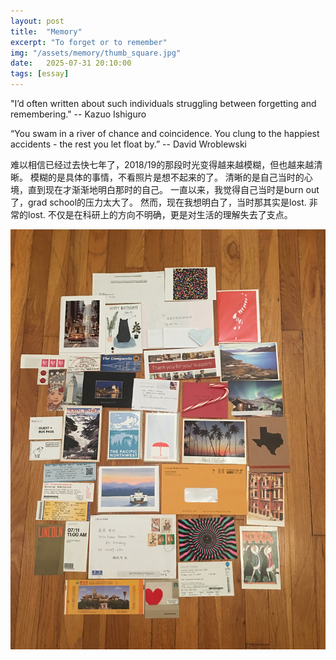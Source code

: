 ```yaml
---
layout: post
title:  "Memory"
excerpt: "To forget or to remember"
img: "/assets/memory/thumb_square.jpg"
date:   2025-07-31 20:10:00
tags: [essay]
---
```


"I’d often written about such individuals struggling between forgetting and remembering." -- Kazuo Ishiguro

“You swam in a river of chance and coincidence. You clung to the happiest accidents - the rest you let float by.” -- David Wroblewski 

难以相信已经过去快七年了，2018/19的那段时光变得越来越模糊，但也越来越清晰。
模糊的是具体的事情，不看照片是想不起来的了。
清晰的是自己当时的心境，直到现在才渐渐地明白那时的自己。
一直以来，我觉得自己当时是burn out了，grad school的压力太大了。
然而，现在我想明白了，当时那其实是lost. 非常的lost.
不仅是在科研上的方向不明确，更是对生活的理解失去了支点。


<div class="art">

  <div class="memory">
    <img src="/assets/memory/thumb.jpg" alt="Memory" />
  </div>

</div>
